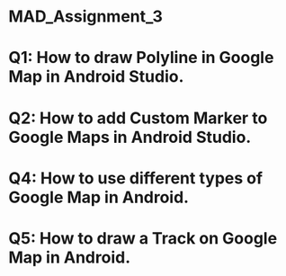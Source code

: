 # MAD_Assignment_3
# Q1: How to draw Polyline in Google Map in Android Studio.

# Q2: How to add Custom Marker to Google Maps in Android Studio.

# Q4: How to use different types of Google Map in Android.

# Q5: How to draw a Track on Google Map in Android. 
